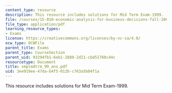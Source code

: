 ```yaml
---
content_type: resource
description: This resource includes solutions for Mid Term Exam-1999.
file: /courses/15-010-economic-analysis-for-business-decisions-fall-2004/3ee919ee47dab4f5012bc763a5b04f1a_smplmdtrm_99_ans.pdf
file_type: application/pdf
learning_resource_types:
- Exams
license: https://creativecommons.org/licenses/by-nc-sa/4.0/
ocw_type: OCWFile
parent_title: Exams
parent_type: CourseSection
parent_uid: 93294fb1-6eb1-2889-2d21-cbd51760c44c
resourcetype: Document
title: smplmdtrm_99_ans.pdf
uid: 3ee919ee-47da-b4f5-012b-c763a5b04f1a
---
```

This resource includes solutions for Mid Term Exam-1999.